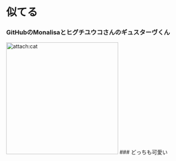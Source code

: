 # 似てる
### GitHubのMonalisaとヒグチユウコさんのギュスターヴくん
<img src="https://scontent-nrt1-1.xx.fbcdn.net/v/t1.0-9/26734337_10215433492816435_589986233655907049_n.jpg?oh=68e839f93eb24a72849109c2e4187e98&oe=5AF3FB83" alt="attach:cat" title="attach:cat" width="300" height="300">
### どっちも可愛い

